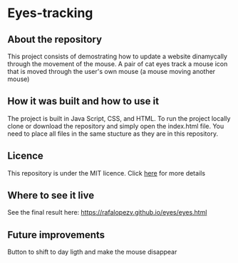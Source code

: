# Eyes-tracking

## About the repository

This project consists of demostrating how to update a website dinamycally through the movement of the mouse. A pair of cat eyes track a mouse icon that is moved through the user's own mouse (a mouse moving another mouse)

## How it was built and how to use it

The project is built in Java Script, CSS, and HTML. To run the project locally clone or download the repository and simply open the index.html file. You need to place all files in the same stucture as they are in this repository. 

## Licence

This repository is under the MIT licence. Click [here](https://github.com/rafalopezv/Eyes-tracking/blob/main/LICENSE) for more details

## Where to see it live

See the final result here: https://rafalopezv.github.io/eyes/eyes.html

## Future improvements

Button to shift to day ligth and make the mouse disappear  
